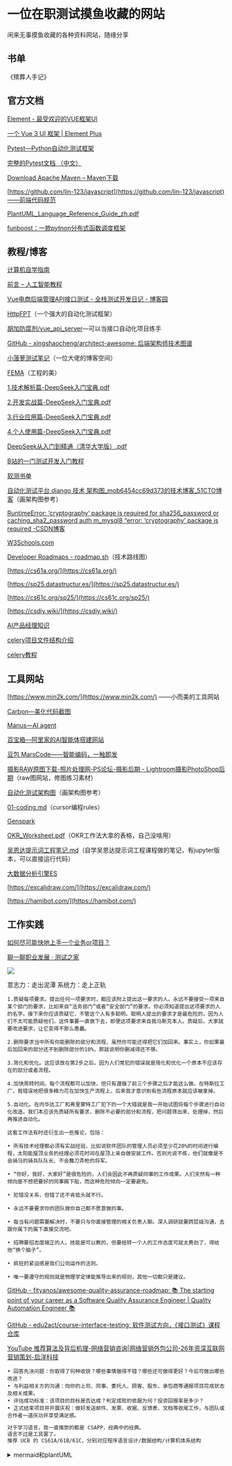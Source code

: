 # 一位在职测试摸鱼收藏的网站
闲来无事摸鱼收藏的各种资料网站，随缘分享

## 书单

 《殡葬人手记》  

## 官方文档

[Element - 最受欢迎的VUE框架UI](https://element.eleme.cn/#/zh-CN)

[一个 Vue 3 UI 框架 | Element Plus](https://element-plus.org/zh-CN/)

[Pytest—Python自动化测试框架](https://docs.pytest.org/en/stable/)

[完整的Pytest文档 （中文）](https://www.osgeo.cn/pytest/contents.html)

[Download Apache Maven – Maven下载](https://maven.apache.org/download.cgi)

[https://github.com/lin-123/javascript](https://github.com/lin-123/javascript)——前端代码规范

[PlantUML_Language_Reference_Guide_zh.pdf](https://www.yuque.com/attachments/yuque/0/2025/pdf/38366403/1744595859626-858703b7-6a6c-4222-b25d-2fb0d507c1e0.pdf)

[funboost：一款pytnon分布式函数调度框架](https://funboost.readthedocs.io/zh-cn/latest/articles/c1.html)

## 教程/博客

[计算机自学指南](https://csdiy.wiki/%E7%BC%96%E7%A8%8B%E5%85%A5%E9%97%A8/Python/CS61A/)

[前言 – 人工智能教程](https://captainbed.vip/qianyan/)

[Vue电商后端管理API接口测试 - 全栈测试开发日记 - 博客园](https://www.cnblogs.com/liudinglong/p/12984567.html)

[HttpFPT](https://wu-clan.github.io/httpfpt_docs/)（一个强大的自动化测试框架）

[胡加防腐剂/vue_api_server](https://gitee.com/HUJIAFANGFUJIDDD/vue_api_server)—可以当接口自动化项目练手

[GitHub - xingshaocheng/architect-awesome: 后端架构师技术图谱](https://github.com/xingshaocheng/architect-awesome/tree/master)

[小菠萝测试笔记](https://www.yuque.com/poloyy)（一位大佬的博客空间）

[FEMA](https://zhuanlan.zhihu.com/p/523384133)（工程的美）

[1.技术解析篇-DeepSeek入门宝典.pdf](https://www.yuque.com/attachments/yuque/0/2025/pdf/38366403/1744595509585-d54e6782-53c6-43dc-a2dd-81384f60753f.pdf)

[2.开发实战篇-DeepSeek入门宝典.pdf](https://www.yuque.com/attachments/yuque/0/2025/pdf/38366403/1744595509617-0577eed7-7779-455f-add7-89b497c53dd7.pdf)

[3.行业应用篇-DeepSeek入门宝典.pdf](https://www.yuque.com/attachments/yuque/0/2025/pdf/38366403/1744595508868-db5ba12c-6c37-4085-abc4-e9c2bf8cf577.pdf)

[4.个人使用篇-DeepSeek入门宝典.pdf](https://www.yuque.com/attachments/yuque/0/2025/pdf/38366403/1744595510753-f73b242c-c23d-4e24-9eb7-6c237f1b7891.pdf)

[DeepSeek从入门到精通（清华大学版）.pdf](https://www.yuque.com/attachments/yuque/0/2025/pdf/38366403/1744595514289-17ff0785-e0fd-40ae-915a-3db5a8911ee7.pdf)

[B站的一门测试开发入门教程](https://www.bilibili.com/video/BV1X94y1g7ps?p=82)

[软测书单](https://zhuanlan.zhihu.com/p/32472833)

[自动化测试平台 django 技术 架构图_mob6454cc69d373的技术博客_51CTO博客](https://blog.51cto.com/u_16099224/12336799)（画架构图参考）

[RuntimeError: ‘cryptography‘ package is required for sha256_password or caching_sha2_password auth m_mysql8 “error: ‘cryptography’ package is required -CSDN博客](https://blog.csdn.net/weixin_54626591/article/details/136029362)

[W3Schools.com](https://www.w3schools.com/django/index.php)

[Developer Roadmaps - roadmap.sh](https://roadmap.sh/)（技术路线图）

[https://cs61a.org/](https://cs61a.org/)

[https://sp25.datastructur.es/](https://sp25.datastructur.es/)

[https://cs61c.org/sp25/](https://cs61c.org/sp25/)

[https://csdiy.wiki/](https://csdiy.wiki/)

[AI产品经理知识](https://v11enp9ok1h.feishu.cn/wiki/KiIvwdFOciiqqNkwKzTcmn88ndL)

[celery项目文件结构介绍](https://github.com/ydf0509/celery_demo)

[celery教程](https://blog.csdn.net/weixin_50556117/article/details/140411901)

## 工具网站

[https://www.min2k.com/](https://www.min2k.com/)   ——小而美的工具网站

[Carbon—美化代码截图](https://carbon.now.sh/)

[Manus—AI agent](https://manus.im/)

[百宝箱—阿里家的AI智能体搭建网站](https://tbox.alipay.com/pro-about?openLogin=true)

[豆包 MarsCode——智能编码，一触即发](https://www.marscode.cn/practice/75l86r1y719nw4)

[摄影RAW原图下载-照片处理网-PS论坛-摄影后期 - Lightroom摄影PhotoShop后期](http://bbs.photops.com/thread-htm-fid-66-search-digest-type-226.html)（raw图网站，修图练习素材）

[自动化测试架构图](https://baijiahao.baidu.com/s?id=1795283984340679323&wfr=spider&for=pc)（画架构图参考）

[01-coding.md](https://www.yuque.com/attachments/yuque/0/2025/md/38366403/1744595671161-8cd68dfc-5605-44e4-b98d-6de6b22507aa.md)（cursor编程rules）

[Genspark](https://www.genspark.ai/)

[OKR_Worksheet.pdf](https://www.yuque.com/attachments/yuque/0/2025/pdf/38366403/1744596255732-e3bd0699-66ce-4420-b629-b2d0a56f1ee2.pdf)（OKR工作法大拿的表格，自己没啥用）

[吴恩达提示词工程笔记.md](https://www.yuque.com/attachments/yuque/0/2025/md/38366403/1744596557188-1a1decd3-17a6-4f5c-9bc6-4b4f2e203d44.md)（自学吴恩达提示词工程课程做的笔记，有jupyter版本，可以直接运行代码）

[大数据分析引擎ES](https://baike.baidu.com/item/Elasticsearch/3411206?fr=aladdin)

[https://excalidraw.com/](https://excalidraw.com/)

[https://hamibot.com/](https://hamibot.com/)

## 工作实践

[如何尽可能快地上手一个业务or项目？](https://mp.weixin.qq.com/s/I-876sJiI-XFRdDkvJV_mg)

[聊一聊职业发展 · 测试之家](https://testerhome.com/topics/16354)

![](https://cdn.nlark.com/yuque/0/2025/png/38366403/1744595160180-b3b986fb-85ff-40b7-bdb9-7326e5aecc98.png)

意志力：走出泥潭 
系统力：走上正轨  

```plain
1.质疑每项要求。提出任何一项要求时，都应该附上提出这一要求的人。永远不要接受一项来自某个部门的要求，比如来自“法务部门”或者“安全部门”的要求。你必须知道提出这项要求的人的名字。接下来你应该质疑它，不管这个人有多聪明。聪明人提出的要求才是最危险的，因为人们不太可能质疑他们。这件事要一直做下去，即便这项要求来自我马斯克本人。质疑后，大家就要改进要求，让它变得不那么愚蠢。
         
2.删除要求当中所有你能删除的部分和流程，虽然你可能还得把它们加回来。事实上，你如果最后加回来的部分还不到删除部分的10%，那就说明你删减得还不够。
         
3.简化和优化。这应该放在第2步之后，因为人们常犯的错误就是简化和优化一个原本不应该存在的部分或者流程。
         
4.加快周转时间。每个流程都可以加快，但只有遵循了前三个步骤之后才能这么做。在特斯拉工厂，我错误地把很多精力花在加快生产流程上，后来我才意识到有些流程原本就应该被拿掉。
         
5.自动化。在内华达工厂和弗里蒙特工厂犯下的一个大错就是我一开始试图将每个步骤进行自动化改造。我们本应该先质疑所有要求，删除不必要的部分和流程，把问题筛出来、处理掉，然后再推进自动化。
         
这套工作法有时还衍生出一些推论，包括：
         
• 所有技术经理都必须有实战经验，比如说软件团队的管理人员必须至少花20%的时间进行编程，太阳能屋顶业务的经理必须花时间在屋顶上亲自做安装工作。否则光说不练，他们就像是不会骑马的骑兵队队长、不会舞刀弄枪的将军。
         
• “你好，我好，大家好”是很危险的，人们会因此不再质疑同事的工作成果。人们天然有一种倾向是不想把要好的同事踢下船，而这种危险倾向一定要避免。
         
• 犯错没关系，但错了还不肯低头就不行。
         
• 永远不要要求你的团队做你自己都不愿意做的事。
         
• 每当有问题需要解决时，不要只与你直接管理的相关负责人聊。深入调研就要跨层级沟通，去跟你属下的属下直接交流吧。
         
• 招聘要招态度端正的人。技能是可以教的，但要扭转一个人的工作态度可就太费劲了，得给他“换个脑子”。
         
• 疯狂的紧迫感是我们公司运作的法则。
         
• 唯一要遵守的规则就是物理学定律能推导出来的规则，其他一切都只是建议。
```



[GitHub - fityanos/awesome-quality-assurance-roadmap: :books: The starting point of your career as a Software Quality Assurance Engineer | Quality Automation Engineer :books:](https://github.com/fityanos/awesome-quality-assurance-roadmap)

[GitHub - edu2act/course-interface-testing: 软件测试方向，《接口测试》课程仓库](https://github.com/edu2act/course-interface-testing)

[YouTube 推荐算法及背后机理-网络营销咨询|网络营销外包公司-26年资深互联网营销策划-启洋科技](https://www.marketingbetter.com/youtube-recommendation-algorithm/)

```plain
• 回答先决问题：你取得了何种收获？哪些事情做得不错？哪些还可做得更好？今后可做出哪些改进？
• 与利益相关方的沟通：向你的上司、同事、委托人、顾客、股东、承包商等通报项目完成状态及相关成果。
• 评估成功标准：该项目的目标是否达成？判定成败的依据为何？投资回报率是多少？
• 正式结束项目并开展庆祝：做好发送邮件、发票、收据、反馈表、文档等收尾工作，与团队或合作者一道庆功并享受满足感。 
```

```bash
对于学习语言，我一直推崇的都是 CSAPP，经典中的经典。
语言不过是工具罢了。
推荐 UCB 的 CS61A/61B/61C，分别对应程序语言设计/数据结构/计算机体系结构
```

<details class="lake-collapse"><summary id="u84062df0"><span class="ne-text">mermaid和plantUML</span></summary><p id="u70fa3740" class="ne-p"><span class="ne-text">Mermaid 和 PlantUML 都是用来创建图表的工具，但它们在实现方式、语法以及适用场景上有所不同。下面我将分别介绍这两种工具，并比较它们的特点。</span></p><h3 id="RblE9"><span class="ne-text">Mermaid</span></h3><p id="u121c5d3f" class="ne-p"><strong><span class="ne-text">简介</span></strong><span class="ne-text">:</span></p><ul class="ne-ul"><li id="udc54975a" data-lake-index-type="0"><span class="ne-text">Mermaid 是一种基于 JavaScript 的图表绘制工具，允许用户通过简单的文本描述来生成复杂的图表。</span></li><li id="ua20d652e" data-lake-index-type="0"><span class="ne-text">它支持多种类型的图表，包括流程图、序列图、甘特图等。</span></li><li id="ucf9a4841" data-lake-index-type="0"><span class="ne-text">可以直接嵌入到 Markdown 文档中使用，非常适合技术文档或在线笔记中的快速图表制作。<br /></span><strong><span class="ne-text">特点</span></strong><span class="ne-text">:</span></li><li id="ufc1999fa" data-lake-index-type="0"><strong><span class="ne-text">易用性</span></strong><span class="ne-text">: 语法相对简单直观，对于初学者友好。</span></li><li id="udeb89819" data-lake-index-type="0"><strong><span class="ne-text">灵活性</span></strong><span class="ne-text">: 支持多种图表类型，并且可以自定义样式。</span></li><li id="u0b01a8a7" data-lake-index-type="0"><strong><span class="ne-text">集成性</span></strong><span class="ne-text">: 能够很好地与现代Web技术栈结合，如React, Vue等前端框架。</span></li><li id="u03613dd6" data-lake-index-type="0"><strong><span class="ne-text">社区活跃度高</span></strong><span class="ne-text">: 开源项目，有活跃的开发者社区支持。</span></li></ul><h3 id="EDcqo"><span class="ne-text">PlantUML</span></h3><p id="u7b633cba" class="ne-p"><strong><span class="ne-text">简介</span></strong><span class="ne-text">:</span></p><ul class="ne-ul"><li id="ua3680826" data-lake-index-type="0"><span class="ne-text">PlantUML 使用一种类似于 UML (统一建模语言) 的文本格式来描述图形结构，然后将其转换为图像输出。</span></li><li id="u47bc3aa1" data-lake-index-type="0"><span class="ne-text">支持非常广泛的图表类型，不仅限于UML图（如类图、状态图），还包括时序图、活动图等。</span></li><li id="ufc70b40d" data-lake-index-type="0"><span class="ne-text">通常需要服务器端处理或将代码发送到远程服务来渲染图片。<br /></span><strong><span class="ne-text">特点</span></strong><span class="ne-text">:</span></li><li id="ua0893c99" data-lake-index-type="0"><strong><span class="ne-text">强大的功能</span></strong><span class="ne-text">: 提供了极其丰富的绘图选项，几乎覆盖所有常见的图表需求。</span></li><li id="u09cb4ab2" data-lake-index-type="0"><strong><span class="ne-text">兼容性好</span></strong><span class="ne-text">: 可以与许多开发环境和编辑器集成，比如Eclipse, IntelliJ IDEA等。</span></li><li id="u9f08ee40" data-lake-index-type="0"><strong><span class="ne-text">离线工作能力</span></strong><span class="ne-text">: 如果设置了本地服务器，则可以在没有互联网连接的情况下生成图表。</span></li><li id="uc2183b9d" data-lake-index-type="0"><strong><span class="ne-text">学习曲线较陡峭</span></strong><span class="ne-text">: 对于新手来说可能需要一些时间去熟悉其语法。</span></li></ul><h3 id="ieWq0"><span class="ne-text">比较</span></h3><ul class="ne-ul"><li id="u8509ea39" data-lake-index-type="0"><strong><span class="ne-text">易学性</span></strong><span class="ne-text">: Mermaid 更加适合初学者快速上手；而 PlantUML 则更适合那些已经有一定基础并且希望深入探索复杂图表设计的人。</span></li><li id="ub98c780c" data-lake-index-type="0"><strong><span class="ne-text">功能性</span></strong><span class="ne-text">: 在图表种类和支持程度方面，PlantUML 明显更胜一筹，能够满足更加专业的需求。</span></li><li id="u62a3bbfc" data-lake-index-type="0"><strong><span class="ne-text">使用场景</span></strong><span class="ne-text">: 如果你主要是在编写Markdown文档或者构建静态网站时需要插入图表，那么 Mermaid 可能是更好的选择；如果是在软件开发过程中需要用到详细的UML图或其他复杂图表，则 PlantUML 会是更合适的选择。</span></li><li id="ud9141baf" data-lake-index-type="0"><strong><span class="ne-text">部署方式</span></strong><span class="ne-text">: Mermaid 基本上是客户端运行，无需额外配置；而 PlantUML 可能需要设置本地Java环境或者使用在线服务来进行渲染。<br /></span><span class="ne-text">总之，两者各有优势，在选择时可以根据具体的应用场景和个人偏好来做决定。</span></li></ul></details>


